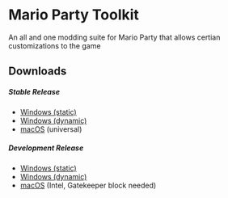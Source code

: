 # Mario Party Toolkit

An all and one modding suite for Mario Party that allows certian customizations to the game

## Downloads

##### Stable Release
  - [Windows (static)](https://github.com/EndangeredNayla/Mario-Party-Toolkit/releases/download/latest/MarioPartyToolkit-win32-static.zip)
  - [Windows (dynamic)](https://github.com/EndangeredNayla/Mario-Party-Toolkit/releases/download/latest/MarioPartyToolkit-win32-dynamic.zip)
  - [macOS](https://github.com/EndangeredNayla/Mario-Party-Toolkit/releases/download/latest/MarioPartyToolkit-darwin.zip) (universal)

##### Development Release
  - [Windows (static)](https://nightly.link/EndangeredNayla/Mario-Party-Toolkit/workflows/ci/master/MarioPartyToolkit-win32-static.zip)
  - [Windows (dynamic)](https://nightly.link/EndangeredNayla/Mario-Party-Toolkit/workflows/ci/master/MarioPartyToolkit-win32-dynamic.zip)
  - [macOS](https://nightly.link/EndangeredNayla/Mario-Party-Toolkit/workflows/ci/master/MarioPartyToolkit-darwin.zip) (Intel, Gatekeeper block needed)
